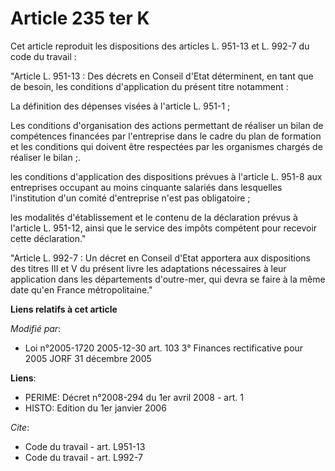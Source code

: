 # Article 235 ter K

Cet article reproduit les dispositions des articles L. 951-13 et L. 992-7 du code du travail :

"Article L. 951-13 : Des décrets en Conseil d'Etat déterminent, en tant que de besoin, les conditions d'application du
présent titre notamment :

La définition des dépenses visées à l'article L. 951-1 ;

Les conditions d'organisation des actions permettant de réaliser un bilan de compétences financées par l'entreprise dans le
cadre du plan de formation et les conditions qui doivent être respectées par les organismes chargés de réaliser le bilan ;.

les conditions d'application des dispositions prévues à l'article L. 951-8 aux entreprises occupant au moins cinquante
salariés dans lesquelles l'institution d'un comité d'entreprise n'est pas obligatoire ;

les modalités d'établissement et le contenu de la déclaration prévus à l'article L. 951-12, ainsi que le service des impôts
compétent pour recevoir cette déclaration."

"Article L. 992-7 : Un décret en Conseil d'Etat apportera aux dispositions des titres III et V du présent livre les
adaptations nécessaires à leur application dans les départements d'outre-mer, qui devra se faire à la même date qu'en France
métropolitaine."

**Liens relatifs à cet article**

_Modifié par_:

  - Loi n°2005-1720 2005-12-30 art. 103 3° Finances rectificative pour 2005 JORF 31 décembre 2005

**Liens**:

  - PERIME: Décret n°2008-294 du 1er avril 2008 - art. 1
  - HISTO: Edition du 1er janvier 2006

_Cite_:

  - Code du travail - art. L951-13
  - Code du travail - art. L992-7
